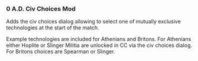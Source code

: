 ### 0 A.D. Civ Choices Mod

Adds the civ choices dialog allowing to select one of mutually exclusive technologies at the start of the match.

Example technologies are included for Athenians and Britons. For Athenians either Hoplite or Slinger Militia are unlocked in CC via the civ choices dialog. For Britons choices are Spearman or Slinger.
